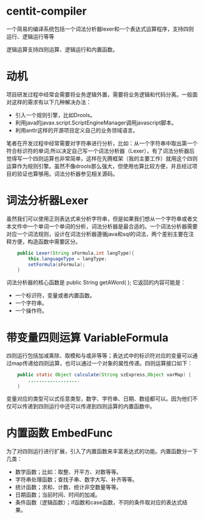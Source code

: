 # centit-compiler
一个简易的编译系统包括一个词法分析器lexer和一个表达式运算程序，支持四则运行、逻辑运行等等

逻辑运算支持四则运算、逻辑运行和内置函数。

# 动机
项目研发过程中经常会需要将业务逻辑外置，需要将业务逻辑和代码分离。一般面对这样的需求有以下几种解决办法：

* 引入一个规则引擎，比如Drools。
* 利用java的javax.script.ScriptEngineManager调用javascript脚本。
* 利用antlr这样的开源项目定义自己的业务领域语言。 

笔者在开发过程中经常需要对字符串进行分析，比如：从一个字符串中取出第一个符合标识符的单词;所以决定自己写一个词法分析器（Lexer），有了词法分析器后觉得写一个四则运算也非常简单，这样在先腾框架（我的主要工作）就用这个四则运算作为规则引擎。虽然不像drools那么强大，但使用也算比较方便，并且经过项目的验证也算够用。词法分析器参见相关源码。

# 词法分析器Lexer

虽然我们可以使用正则表达式来分析字符串，但是如果我们想从一个字符串或者文本文件中一个单词一个单词的分析，词法分析器是最合适的。一个词法分析器需要对应一个词法规则，设计在词法分析器遵循java和sql的词法，两个差别主要在注释方便，构造函数中需要区分。
```java
    public Lexer(String sFormula,int langType){
        this.languageType = langType;
        setFormula(sFormula);
    }
```

词法分析器的核心函数是 public String getAWord( ); 它返回的内容可能是：

* 一个标识符，变量或者内置函数。
* 一个字符串。
* 一个操作符。

# 带变量四则运算 VariableFormula
四则运行包括加减乘除、取模和与或非等等；表达式中的标识符对应的变量可以通过map传递给四则运算，也可以通过一个对象的属性传递。四则运算接口如下：
```java
    public static Object calculate(String szExpress,Object varMap) {
        ...................
    }
```

变量对应的类型可以式任意类型，数字、字符串、日期、数组都可以。因为他们不仅可以传递到四则运行中还可以传递到四则运算的内置函数中。

# 内置函数 EmbedFunc
为了对四则运行进行扩展，引入了内置函数来丰富表达式的功能。内置函数分一下几类：

* 数学函数；比如：取整、开平方、对数等等。
* 字符串处理函数；查找子串、数字大写、补齐等等。
* 统计函数；求和、计数、统计非空数量等等。
* 日期函数；当前时间、时间的加减。
* 条件函数（逻辑函数）；if函数和case函数，不同的条件取对应的表达式结果。
